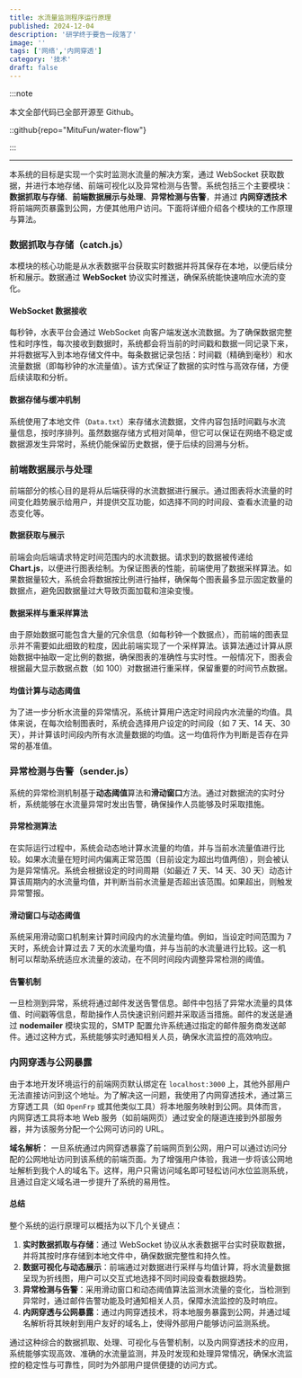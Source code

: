 ```yaml
---
title: 水流量监测程序运行原理
published: 2024-12-04
description: '研学终于要告一段落了'
image: ''
tags: ['网络','内网穿透']
category: '技术'
draft: false
---
```


:::note

本文全部代码已全部开源至 Github。

::github{repo="MituFun/water-flow"}

:::



---



本系统的目标是实现一个实时监测水流量的解决方案，通过 WebSocket 获取数据，并进行本地存储、前端可视化以及异常检测与告警。系统包括三个主要模块：**数据抓取与存储**、**前端数据展示与处理**、**异常检测与告警**，并通过 **内网穿透技术** 将前端网页暴露到公网，方便其他用户访问。下面将详细介绍各个模块的工作原理与算法。

### 数据抓取与存储（catch.js）

本模块的核心功能是从水表数据平台获取实时数据并将其保存在本地，以便后续分析和展示。数据通过 **WebSocket** 协议实时推送，确保系统能快速响应水流的变化。

#### WebSocket 数据接收
每秒钟，水表平台会通过 WebSocket 向客户端发送水流数据。为了确保数据完整性和时序性，每次接收到数据时，系统都会将当前的时间戳和数据一同记录下来，并将数据写入到本地存储文件中。每条数据记录包括：时间戳（精确到毫秒）和水流量数据（即每秒钟的水流量值）。该方式保证了数据的实时性与高效存储，方便后续读取和分析。

#### 数据存储与缓冲机制

系统使用了本地文件（`Data.txt`）来存储水流数据，文件内容包括时间戳与水流量信息，按时序排列。虽然数据存储方式相对简单，但它可以保证在网络不稳定或数据源发生异常时，系统仍能保留历史数据，便于后续的回溯与分析。

### 前端数据展示与处理

前端部分的核心目的是将从后端获得的水流数据进行展示。通过图表将水流量的时间变化趋势展示给用户，并提供交互功能，如选择不同的时间段、查看水流量的动态变化等。

#### 数据获取与展示
前端会向后端请求特定时间范围内的水流数据。请求到的数据被传递给 **Chart.js**，以便进行图表绘制。为保证图表的性能，前端使用了数据采样算法。如果数据量较大，系统会将数据按比例进行抽样，确保每个图表最多显示固定数量的数据点，避免因数据量过大导致页面加载和渲染变慢。

#### 数据采样与重采样算法
由于原始数据可能包含大量的冗余信息（如每秒钟一个数据点），而前端的图表显示并不需要如此细致的粒度，因此前端实现了一个采样算法。该算法通过计算从原始数据中抽取一定比例的数据，确保图表的准确性与实时性。一般情况下，图表会根据最大显示数据点数（如 100）对数据进行重采样，保留重要的时间节点数据。

#### 均值计算与动态阈值
为了进一步分析水流量的异常情况，系统计算用户选定时间段内水流量的均值。具体来说，在每次绘制图表时，系统会选择用户设定的时间段（如 7 天、14 天、30 天），并计算该时间段内所有水流量数据的均值。这一均值将作为判断是否存在异常的基准值。

### 异常检测与告警（sender.js）

系统的异常检测机制基于**动态阈值**算法和**滑动窗口**方法。通过对数据流的实时分析，系统能够在水流量异常时发出告警，确保操作人员能够及时采取措施。

#### 异常检测算法
在实际运行过程中，系统会动态地计算水流量的均值，并与当前水流量值进行比较。如果水流量在短时间内偏离正常范围（目前设定为超出均值两倍），则会被认为是异常情况。系统会根据设定的时间周期（如最近 7 天、14 天、30 天）动态计算该周期内的水流量均值，并判断当前水流量是否超出该范围。如果超出，则触发异常警报。

#### 滑动窗口与动态阈值
系统采用滑动窗口机制来计算时间段内的水流量均值。例如，当设定时间范围为 7 天时，系统会计算过去 7 天的水流量均值，并与当前的水流量进行比较。这一机制可以帮助系统适应水流量的波动，在不同时间段内调整异常检测的阈值。

#### 告警机制
一旦检测到异常，系统将通过邮件发送告警信息。邮件中包括了异常水流量的具体值、时间戳等信息，帮助操作人员快速识别问题并采取适当措施。邮件的发送是通过 **nodemailer** 模块实现的，SMTP 配置允许系统通过指定的邮件服务商发送邮件。通过这种方式，系统能够实时通知相关人员，确保水流监控的高效响应。

### 内网穿透与公网暴露

由于本地开发环境运行的前端网页默认绑定在 `localhost:3000` 上，其他外部用户无法直接访问到这个地址。为了解决这一问题，我使用了内网穿透技术，通过第三方穿透工具（如 `OpenFrp` 或其他类似工具）将本地服务映射到公网。具体而言，内网穿透工具将本地 Web 服务（如前端网页）通过安全的隧道连接到外部服务器，并为该服务分配一个公网可访问的 URL。

**域名解析**：
一旦系统通过内网穿透暴露了前端网页到公网，用户可以通过访问分配的公网地址访问到该系统的前端页面。为了增强用户体验，我进一步将该公网地址解析到我个人的域名下。这样，用户只需访问域名即可轻松访问水位监测系统，且通过自定义域名进一步提升了系统的易用性。

#### 总结

整个系统的运行原理可以概括为以下几个关键点：

1. **实时数据抓取与存储**：通过 WebSocket 协议从水表数据平台实时获取数据，并将其按时序存储到本地文件中，确保数据完整性和持久性。
2. **数据可视化与动态展示**：前端通过对数据进行采样与均值计算，将水流量数据呈现为折线图，用户可以交互式地选择不同时间段查看数据趋势。
3. **异常检测与告警**：采用滑动窗口和动态阈值算法监测水流量的变化，当检测到异常时，通过邮件告警功能及时通知相关人员，保障水流监控的及时响应。
4. **内网穿透与公网暴露**：通过内网穿透技术，将本地服务暴露到公网，并通过域名解析将其映射到用户友好的域名上，使得外部用户能够访问监测系统。

通过这种综合的数据抓取、处理、可视化与告警机制，以及内网穿透技术的应用，系统能够实现高效、准确的水流量监测，并及时发现和处理异常情况，确保水流监控的稳定性与可靠性，同时为外部用户提供便捷的访问方式。





